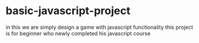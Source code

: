 # basic-javascript-project
in this we are simply design a game with javascript functionality
this project is for beginner who newly completed his javascript course
